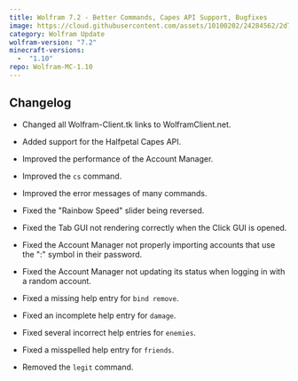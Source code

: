```yaml
---
title: Wolfram 7.2 - Better Commands, Capes API Support, Bugfixes
image: https://cloud.githubusercontent.com/assets/10100202/24284562/2d76c374-106c-11e7-8036-66d0b55ebd6a.jpg
category: Wolfram Update
wolfram-version: "7.2"
minecraft-versions:
  -  "1.10"
repo: Wolfram-MC-1.10
---
```

## Changelog

- Changed all Wolfram-Client.tk links to WolframClient.net.

- Added support for the Halfpetal Capes API.

- Improved the performance of the Account Manager.

- Improved the `cs` command.

- Improved the error messages of many commands.

- Fixed the "Rainbow Speed" slider being reversed.

- Fixed the Tab GUI not rendering correctly when the Click GUI is opened.

- Fixed the Account Manager not properly importing accounts that use the ":" symbol in their password.

- Fixed the Account Manager not updating its status when logging in with a random account.

- Fixed a missing help entry for `bind remove`.

- Fixed an incomplete help entry for `damage`.

- Fixed several incorrect help entries for `enemies`.

- Fixed a misspelled help entry for `friends`.

- Removed the `legit` command.
